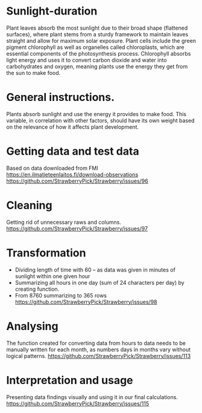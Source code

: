 # Sunlight-duration 
Plant leaves absorb the most sunlight due to their broad shape (flattened surfaces), where plant stems from a sturdy framework to maintain leaves straight and allow for maximum solar exposure. Plant cells include the green pigment chlorophyll as well as organelles called chloroplasts, which are essential components of the photosynthesis process. Chlorophyll absorbs light energy and uses it to convert carbon dioxide and water into carbohydrates and oxygen, meaning plants use the energy they get from the sun to make food.

# General instructions.
Plants absorb sunlight and use the energy it provides to make food. This variable, in correlation with other factors, should have its own weight based on the relevance of how it affects plant development.

# Getting data and test data
Based on data downloaded from FMI https://en.ilmatieteenlaitos.fi/download-observations
https://github.com/StrawberryPick/Strawberry/issues/96

# Cleaning
Getting rid of unnecessary raws and columns.
https://github.com/StrawberryPick/Strawberry/issues/97

# Transformation
- Dividing length of time with 60 – as data was given in minutes of sunlight within one given hour
- Summarizing all hours in one day (sum of 24 characters per day) by creating function.
- From 8760 summarizing to 365 rows
https://github.com/StrawberryPick/Strawberry/issues/98

# Analysing
The function created for converting data from hours to data needs to be manually written for each month, as numbers days in months vary without logical patterns.
https://github.com/StrawberryPick/Strawberry/issues/113

# Interpretation and usage
Presenting data findings visually and using it in our final calculations.
https://github.com/StrawberryPick/Strawberry/issues/115

